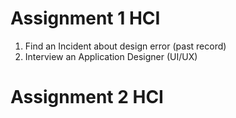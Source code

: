 # Assignment 1 HCI
   1. Find an Incident about design error (past record)
   2. Interview an Application Designer (UI/UX)

# Assignment 2 HCI
